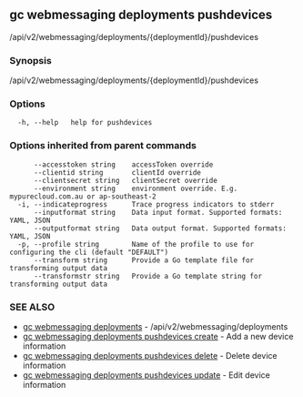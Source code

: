 ## gc webmessaging deployments pushdevices

/api/v2/webmessaging/deployments/{deploymentId}/pushdevices

### Synopsis

/api/v2/webmessaging/deployments/{deploymentId}/pushdevices

### Options

```
  -h, --help   help for pushdevices
```

### Options inherited from parent commands

```
      --accesstoken string    accessToken override
      --clientid string       clientId override
      --clientsecret string   clientSecret override
      --environment string    environment override. E.g. mypurecloud.com.au or ap-southeast-2
  -i, --indicateprogress      Trace progress indicators to stderr
      --inputformat string    Data input format. Supported formats: YAML, JSON
      --outputformat string   Data output format. Supported formats: YAML, JSON
  -p, --profile string        Name of the profile to use for configuring the cli (default "DEFAULT")
      --transform string      Provide a Go template file for transforming output data
      --transformstr string   Provide a Go template string for transforming output data
```

### SEE ALSO

* [gc webmessaging deployments](gc_webmessaging_deployments.html)	 - /api/v2/webmessaging/deployments
* [gc webmessaging deployments pushdevices create](gc_webmessaging_deployments_pushdevices_create.html)	 - Add a new device information
* [gc webmessaging deployments pushdevices delete](gc_webmessaging_deployments_pushdevices_delete.html)	 - Delete device information
* [gc webmessaging deployments pushdevices update](gc_webmessaging_deployments_pushdevices_update.html)	 - Edit device information


